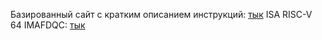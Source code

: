 Базированный сайт с кратким описанием инструкций:  [тык](https://www.robalni.org/riscv/instructions.html#amoor.w)
ISA RISC-V 64 IMAFDQC: [тык](https://github.com/riscv/riscv-isa-manual/releases/download/Ratified-IMAFDQC/riscv-spec-20191213.pdf)
